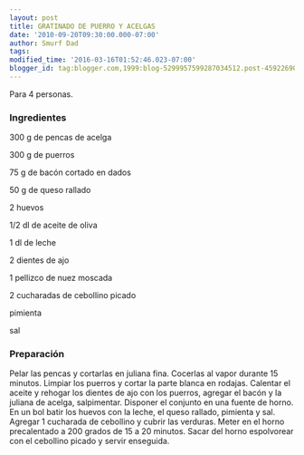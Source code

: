 ```yaml
---
layout: post
title: GRATINADO DE PUERRO Y ACELGAS
date: '2010-09-20T09:30:00.000-07:00'
author: Smurf Dad
tags: 
modified_time: '2016-03-16T01:52:46.023-07:00'
blogger_id: tag:blogger.com,1999:blog-5299957599287034512.post-4592269036662994843
---
```


Para 4 personas.

<h3>Ingredientes</h3>

300 g de pencas de acelga

300 g de puerros

75 g de bacón cortado en dados

50 g de queso rallado

2 huevos

1/2 dl de aceite de oliva

1 dl de leche

2 dientes de ajo

1 pellizco de nuez moscada

2 cucharadas de cebollino picado

pimienta

sal

<h3>Preparación</h3>

Pelar las pencas y cortarlas en juliana fina. Cocerlas al vapor durante 15 minutos. Limpiar los puerros y cortar la parte blanca en rodajas. Calentar el aceite y rehogar los dientes de ajo con los puerros, agregar el bacón y la juliana de acelga, salpimentar. Disponer el conjunto en una fuente de horno. En un bol batir los huevos con la leche, el queso rallado, pimienta y sal. Agregar 1 cucharada de cebollino y cubrir las verduras. Meter en el horno precalentado a 200 grados de 15 a 20 minutos. Sacar del horno espolvorear con el cebollino picado y servir enseguida.

